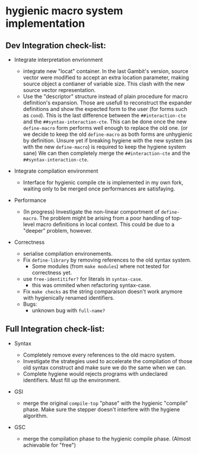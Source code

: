 # hygienic macro system implementation

## Dev Integration check-list:

- Integrate interpretation envrionment
  - integrate new "locat" container.
    In the last Gambit's version, source vector
    were modified to accept an extra location parameter,
    making source object a contianer of variable size.
    This clash with the new source vector representation.
  - Use the "descriptor" structure instead of plain procedure for
    macro definition's expansion. Those are usefull to reconstruct the expander
    definitions and show the expected form to the user (for forms such as `cond`).
    This is the last difference between the `##interaction-cte` and the `##syntax-interaction-cte`.
    This can be done once the new `define-macro` form performs well enough to replace the old one.
    (or we decide to keep the old `define-macro` as both forms are unhygienic by definition. Unsure yet
    if breaking hygiene with the new system (as with the new `define-macro`) 
    is required to keep the hygiene system sane)
    We can then completely merge the `##interaction-cte` and the `##syntax-interaction-cte`.

- Integrate compilation environment
  - Interface for hygienic compile cte is implemented 
    in my own fork, waiting only to be merged once
    performances are satisfaying.

- Performance
  - (In progress)
    Investigate the non-linear comportment of
    `define-macro`. The problem might be arising from
    a poor handling of top-level macro definitions in local
    context. This could be due to a "deeper" problem,
    however. 

- Correctness
  - serialise compilation environements.
  - Fix `define-library` by removing references to the old syntax system.
    - Some modules (from `make modules`) where not tested for correctness yet.
  - use `free-identitifer?` for literals in `syntax-case`.
    - this was ommited when refactoring syntax-case.
  - Fix `make checks` as the string comparaison doesn't work anymore 
    with hygienically renamed identifiers.
  - Bugs:
    - unknown bug with `full-name?`

## Full Integration check-list:

- Syntax
  - Completely remove every references to the old macro system.
  - Investigate the strategies used to accelerate the compilation
    of those old syntax construct and make sure we do the same when we can.
  - Complete hygiene would rejects programs with undeclared identifiers. 
    Must fill up the environment.

- GSI
  - merge the original `compile-top` "phase" with 
    the hygienic "compile" phase. Make sure the stepper doesn't
    interfere with the hygiene algorithm.

- GSC
  - merge the compilation phase to the hygienic compile phase.
    (Almost achievable for "free")

